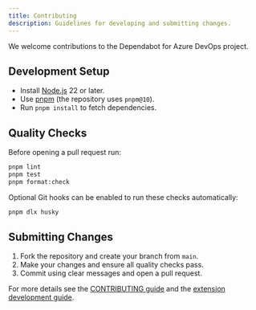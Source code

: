 ```yaml
---
title: Contributing
description: Guidelines for developing and submitting changes.
---
```


We welcome contributions to the Dependabot for Azure DevOps project.

## Development Setup

- Install [Node.js](https://nodejs.org) 22 or later.
- Use [pnpm](https://pnpm.io) (the repository uses `pnpm@10`).
- Run `pnpm install` to fetch dependencies.

## Quality Checks

Before opening a pull request run:

```bash
pnpm lint
pnpm test
pnpm format:check
```

Optional Git hooks can be enabled to run these checks automatically:

```bash
pnpm dlx husky
```

## Submitting Changes

1. Fork the repository and create your branch from `main`.
2. Make your changes and ensure all quality checks pass.
3. Commit using clear messages and open a pull request.

For more details see the [CONTRIBUTING guide](https://github.com/mburumaxwell/dependabot-azure-devops/blob/main/CONTRIBUTING.MD) and the [extension development guide](https://github.com/mburumaxwell/dependabot-azure-devops/blob/main/docs/extensions/azure.md#development-guide).
